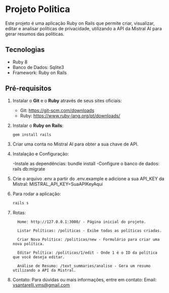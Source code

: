 # Projeto Politica

Este projeto é uma aplicação Ruby on Rails que permite criar, visualizar, editar e analisar políticas de privacidade, utilizando a API da Mistral AI para gerar resumos das políticas.

## Tecnologias

- Ruby 8
- Banco de Dados: Sqlite3
- Framework: Ruby on Rails

## Pré-requisitos

1. Instalar o **Git** e o **Ruby** através de seus sites oficiais:
   - Git: https://git-scm.com/downloads
   - Ruby: https://www.ruby-lang.org/pt/downloads/
   
2. Instalar o **Ruby on Rails**:
   ```bash
   gem install rails

3. Criar uma conta no Mistral AI para obter a sua chave de API.

4. Instalação e Configuração:


   -Instale as dependências: bundle install
   -Configure o banco de dados: rails db:migrate


5. Crie o arquivo .env a partir do .env.example e adicione a sua API_KEY da Mistral: MISTRAL_API_KEY=SuaAPIKeyAqui

6. Para rodar a aplicação:
   ```bash
   rails s

7. Rotas:

         Home: http://127.0.0.1:3000/ - Página inicial do projeto.
   
         Listar Políticas: /politicas - Exibe todas as políticas criadas.

         Criar Nova Política: /politicas/new - Formulário para criar uma nova política.
   
         Editar Política: /politicas/1/edit - Onde 1 é o ID da política que você deseja editar.
   
         Análise de Resumo: /text_summaries/analise - Gera um resumo utilizando a API da Mistral.
   
        

9. Contato:
   Para dúvidas ou mais informações, entre em contato:
     Email: vsantarelli.vms@gmail.com




